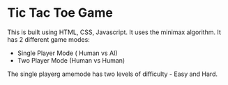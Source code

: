 # Tic Tac Toe Game

This is built using HTML, CSS, Javascript. It uses the minimax algorithm. 
It has 2 different game modes:
 - Single Player Mode ( Human vs AI)
 - Two Player Mode (Human vs Human)

The single playerg amemode has two levels of difficulty - Easy and Hard.
